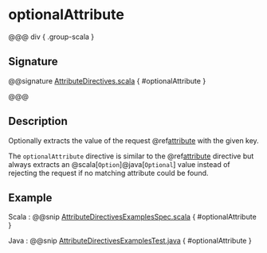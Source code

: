 # optionalAttribute

@@@ div { .group-scala }

## Signature

@@signature [AttributeDirectives.scala](/akka-http/src/main/scala/akka/http/scaladsl/server/directives/AttributeDirectives.scala) { #optionalAttribute }

@@@

## Description

Optionally extracts the value of the request @ref[attribute](../../../common/http-model.md#attributes) with the given key.

The `optionalAttribute` directive is similar to the @ref[attribute](attribute.md) directive but always extracts
an @scala[`Option`]@java[`Optional`] value instead of rejecting the request if no matching attribute could be found.

## Example

Scala
:  @@snip [AttributeDirectivesExamplesSpec.scala](/docs/src/test/scala/docs/http/scaladsl/server/directives/AttributeDirectivesExamplesSpec.scala) { #optionalAttribute }

Java
:  @@snip [AttributeDirectivesExamplesTest.java](/docs/src/test/java/docs/http/javadsl/server/directives/AttributeDirectivesExamplesTest.java) { #optionalAttribute }
